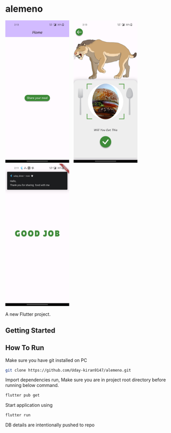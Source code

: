# alemeno
<img src="https://github.com/Uday-kiran9147/alemeno/blob/master/Screenshots/home.jpg" width=200 style="margin-right: 10px;">     <img src="https://github.com/Uday-kiran9147/alemeno/blob/master/Screenshots/feed_meal.jpg" width=200 style="margin-right: 10px;">                            <img src="https://github.com/Uday-kiran9147/alemeno/blob/master/Screenshots/notification.jpg" width=200>



A new Flutter project.

## Getting Started

## How To Run
Make sure you have git installed on PC

```bash
git clone https://github.com/Uday-kiran9147/alemeno.git
```
Import dependencies run, Make sure you are in project root directory before running below command.
```bash 
flutter pub get
```
Start application using 
```bash 
flutter run
```
DB details are intentionally pushed to repo
